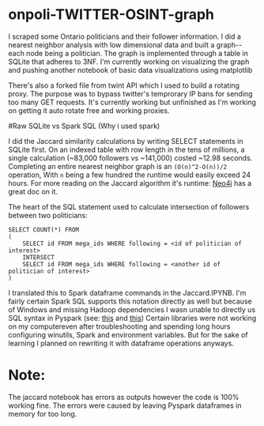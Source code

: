 # onpoli-TWITTER-OSINT-graph
I scraped some Ontario politicians and their follower information. I did a nearest neighbor analysis with low dimensional data and built a graph--each node being a politician. The graph is implemented through a table in SQLite that adheres to 3NF. I'm currently working on visualizing the graph and pushing another notebook of basic data visualizations using matplotlib

There's also a forked file from twint API which I used to build a rotating proxy. The purpose was to bypass twitter's temprorary IP bans for sending too many GET requests. It's currently working but unfinished as I'm working on getting it auto rotate free and working proxies. 

#Raw SQLite vs Spark SQL (Why i used spark)

I did the Jaccard similarity calculations by writing SELECT statements in SQLite first. On an indexed table with row length in the tens of millions, a single calculation (~83,000 followers vs ~141,000) costed ~12.98 seconds. Completing an entire nearest neighbor graph is an ```(O(n)^2-O(n))/2``` operation, With `n` being a few hundred the runtime would easily exceed 24 hours. For more reading on the Jaccard algorithm it's runtime: [Neo4j](https://neo4j.com/docs/graph-algorithms/current/labs-algorithms/jaccard/) has a great doc on it. 

The heart of the SQL statement used to calculate intersection of followers between two politicians:

```
SELECT COUNT(*) FROM
(
    SELECT id FROM mega_ids WHERE following = <id of politician of interest>
    INTERSECT
    SELECT id FROM mega_ids WHERE following = <another id of politician of interest>
)
```

I translated this to Spark dataframe commands in the Jaccard.IPYNB. I'm fairly certain Spark SQL supports this notation directly as well but because of Windows and missing Hadoop dependencies I wasn unable to directly us SQL syntax in Pyspark (see: [this](https://cwiki.apache.org/confluence/display/HADOOP2/WindowsProblems) and [this](https://github.com/cdarlint/winutils)) Certain libraries were not working on my computereven after troubleshooting and spending long hours configuring winutils, Spark and environment variables. But for the sake of learning I planned on rewriting it with dataframe operations anyways.

# Note:
The jaccard notebook has errors as outputs however the code is 100% working fine. The errors were caused by leaving Pyspark dataframes in memory for too long. 


